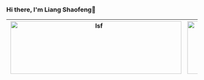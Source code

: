 ### Hi there, I'm Liang Shaofeng👋

| <img align="right" height="140" width="450" src="https://github-readme-stats.vercel.app/api?username=l-sf&show_icons=true&include_all_commits=true&theme=buefy&hide_border=true" alt="lsf" />  | <img align="left" height="140" width="450" src="https://github-readme-stats.vercel.app/api/top-langs/?username=l-sf&layout=compact&theme=buefy&hide_border=true" /> | 
| ------------- | ------------- |
